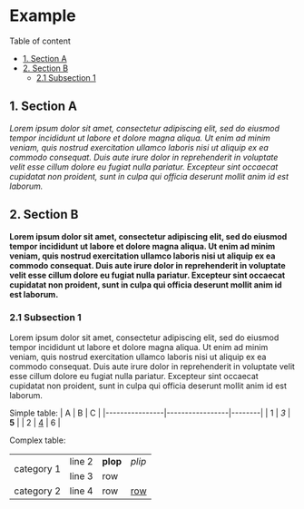 # Example
Table of content
- [1. Section A](#1-section-a)
- [2. Section B](#2-section-b)
    - [2.1 Subsection 1](#21-subsection-1)

## 1. Section A

*Lorem ipsum dolor sit amet, consectetur adipiscing elit, sed do eiusmod tempor incididunt ut labore et dolore magna aliqua. Ut enim ad minim veniam, quis nostrud
exercitation ullamco laboris nisi ut aliquip ex ea commodo consequat. Duis aute irure dolor in reprehenderit in voluptate velit esse cillum dolore eu fugiat nulla
pariatur. Excepteur sint occaecat cupidatat non proident, sunt in culpa qui officia deserunt mollit anim id est laborum.*

## 2. Section B

**Lorem ipsum dolor sit amet, consectetur adipiscing elit, sed do eiusmod tempor incididunt ut labore et dolore magna aliqua. Ut enim ad minim veniam, quis
nostrud exercitation ullamco laboris nisi ut aliquip ex ea commodo consequat. Duis aute irure dolor in reprehenderit in voluptate velit esse cillum dolore eu
fugiat nulla pariatur. Excepteur sint occaecat cupidatat non proident, sunt in culpa qui officia deserunt mollit anim id est laborum.**

### 2.1 Subsection 1

Lorem ipsum dolor sit amet, consectetur adipiscing elit, sed do eiusmod tempor incididunt ut labore et dolore magna aliqua. Ut enim ad minim veniam, quis nostrud
exercitation ullamco laboris nisi ut aliquip ex ea commodo consequat. Duis aute irure dolor in reprehenderit in voluptate velit esse cillum dolore eu fugiat nulla
pariatur. Excepteur sint occaecat cupidatat non proident, sunt in culpa qui officia deserunt mollit anim id est laborum.

Simple table:
| A              | B               | C      |
|----------------|-----------------|--------|
| 1              | *3*             | **5**  |
| 2              | [4](#2-section-b) | 6      |

Complex table:
<table>
    <tr>
        <td rowspan=2>category 1</td>
        <td>line 2</td>
        <td><b>plop</b></td>
        <td><i>plip</i></td>
    </tr>
    <tr>
        <td>line 3</td>
        <td>row</td>
        <td></td>
    </tr>
    <tr>
        <td>category 2</td>
        <td>line 4</td>
        <td>row</td>
        <td><a href="#1-section-a">row</a></td>
    </tr>
</table>
